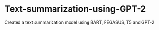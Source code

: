 # Text-summarization-using-GPT-2

Created a text summarization model using BART, PEGASUS, T5 and GPT-2
